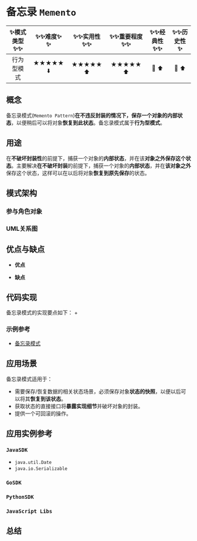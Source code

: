 # 备忘录 `Memento`

| :sparkles:模式类型:sparkles::sparkles:|:sparkles::sparkles:难度:sparkles:  :sparkles: | :sparkles::sparkles:实用性:sparkles::sparkles: | :sparkles::sparkles:重要程度:sparkles::sparkles: |  :sparkles::sparkles:经典性:sparkles::sparkles: | :sparkles::sparkles:历史性:sparkles: |
| :----------------------------------------: | :-----------------------------------------------: | :-------------------------------------------------: | :----------------------------------------------------: | :--------------------------------------------------: | :--------------------------------------: |
|                     行为型模式                       |                ★★★★★ :arrow_down:                 |                  ★★★★★ :arrow_up:                   |                    ★★★★★ :arrow_up:                    |              :green_heart:  :arrow_up:               |        :green_heart:  :arrow_up:         |

## 概念
备忘录模式(`Memento Pattern`)**在不违反封装的情况下，保存一个对象的内部状态**，以便稍后可以将对象**恢复到此状态**。备忘录模式属于**行为型模式**。

## 用途
在**不破坏封装性**的前提下，捕获一个对象的**内部状态**，并在该**对象之外保存这个状态**。主要解决**在不破坏封装**的前提下，捕获一个对象的**内部状态**，并在**该对象之外**保存这个状态，这样可以在以后将对象**恢复到原先保存**的状态。

## 模式架构



### 参与角色对象



### UML关系图



## 优点与缺点
+ **优点**

+ **缺点**


## 代码实现
备忘录模式的实现要点如下：
+

### 示例参考
+ [备忘录模式](./java/io/github/hooj0/)

## 应用场景
备忘录模式适用于：
+ 需要保存/恢复数据的相关状态场景，必须保存对象**状态的快照**，以便以后可以将其**恢复到该状态**。
+ 获取状态的直接接口将**暴露实现细节**并破坏对象的封装。
+ 提供一个可回滚的操作。

## 应用实例参考

### `JavaSDK` 
+ `java.util.Date`
+ `java.io.Serializable`

### `GoSDK`

### `PythonSDK`

### `JavaScript Libs`


## 总结